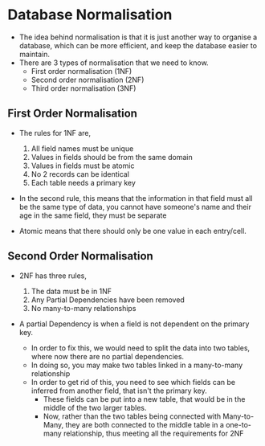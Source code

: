 
#  Database Normalisation 

 - The idea behind normalisation is that it is just another way to organise a database, which can be more efficient, and keep the database easier to maintain.
- There are 3 types of normalisation that we need to know.
	- First order normalisation (1NF)
	- Second order normalisation (2NF)
	- Third order normalisation (3NF)

## First Order Normalisation

- The rules for 1NF are,
	1) All field names must be unique
	2) Values in fields should be from the same domain
	3) Values in fields must be atomic
	4) No 2 records can be identical
	5) Each table needs a primary key

- In the second rule, this means that the information in that field must all be the same type of data, you cannot have someone's name and their age in the same field, they must be separate
- Atomic means that there should only be one value in each entry/cell. 

## Second Order Normalisation

- 2NF has three rules,
	1) The data must be in 1NF
	2) Any Partial Dependencies have been removed
	3) No many-to-many relationships

- A partial Dependency is when a field is not dependent on the primary key.
	- In order to fix this, we would need to split the data into two tables, where now there are no partial dependencies.
	- In doing so, you may make two tables linked in a many-to-many relationship
	- In order to get rid of this, you need to see which fields can be inferred from another field, that isn't the primary key.
		- These fields can be put into a new table, that would be in the middle of the two larger tables.
		- Now, rather than the two tables being connected with Many-to-Many, they are both connected to the middle table in a one-to-many relationship, thus meeting all the requirements for 2NF

